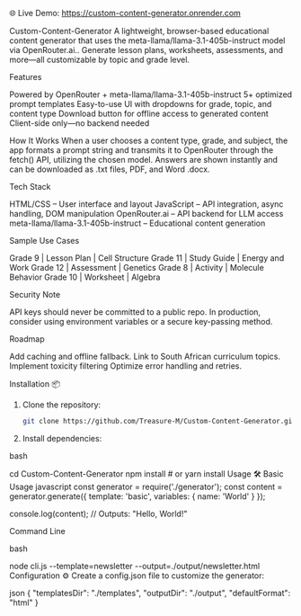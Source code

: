 🌐 Live Demo: https://custom-content-generator.onrender.com

Custom-Content-Generator
A lightweight, browser-based educational content generator that uses the meta-llama/llama-3.1-405b-instruct model via OpenRouter.ai.. Generate lesson plans, worksheets, assessments, and more—all customizable by topic and grade level.

Features

Powered by OpenRouter + meta-llama/llama-3.1-405b-instruct
5+ optimized prompt templates
Easy-to-use UI with dropdowns for grade, topic, and content type
Download button for offline access to generated content
Client-side only—no backend needed

 How It Works
When a user chooses a content type, grade, and subject, the app formats a prompt string and transmits it to OpenRouter through the fetch() API, utilizing the chosen model. Answers are shown instantly and can be downloaded as .txt files, PDF, and Word .docx.

 Tech Stack
 
HTML/CSS – User interface and layout
JavaScript – API integration, async handling, DOM manipulation
OpenRouter.ai – API backend for LLM access
meta-llama/llama-3.1-405b-instruct – Educational content generation

Sample Use Cases

Grade 9 | Lesson Plan | Cell Structure
Grade 11 | Study Guide | Energy and Work
Grade 12 | Assessment | Genetics
Grade 8 | Activity | Molecule Behavior
Grade 10 | Worksheet | Algebra

 Security Note
 
API keys should never be committed to a public repo. In production, consider using environment variables or a secure key-passing method.

Roadmap

Add caching and offline fallback.
Link to South African curriculum topics.
Implement toxicity filtering
Optimize error handling and retries.

Installation 📦

1. Clone the repository:
   ```bash
   git clone https://github.com/Treasure-M/Custom-Content-Generator.git
2. Install dependencies:

bash

cd Custom-Content-Generator
npm install  # or yarn install
Usage 🛠️
Basic Usage
javascript
const generator = require('./generator');
const content = generator.generate({
  template: 'basic',
  variables: {
    name: 'World'
  }
});

console.log(content); // Outputs: "Hello, World!"

Command Line

bash

node cli.js --template=newsletter --output=./output/newsletter.html
Configuration ⚙️
Create a config.json file to customize the generator:

json
{
  "templatesDir": "./templates",
  "outputDir": "./output",
  "defaultFormat": "html"
}




